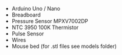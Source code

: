* Arduino Uno / Nano
* Breadboard
* Pressure Sensor MPXV7002DP
* NTC 3950 100K Thermistor
* Pulse Sensor
* Wires
* Mouse bed (for .stl files see models folder)
